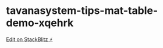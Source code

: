 # tavanasystem-tips-mat-table-demo-xqehrk

[Edit on StackBlitz ⚡️](https://stackblitz.com/edit/tavanasystem-tips-mat-table-demo-xqehrk)